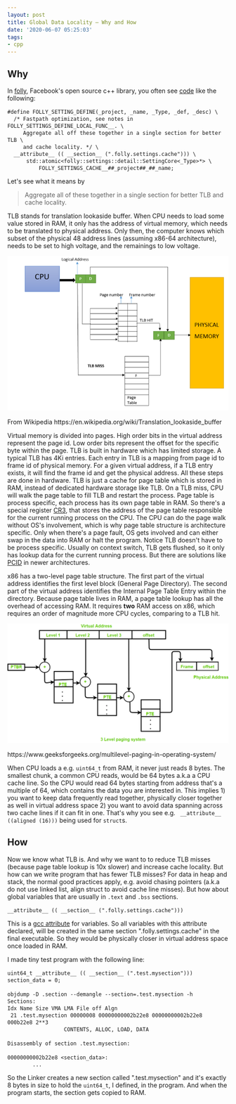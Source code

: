 ```yaml
---
layout: post
title: Global Data Locality – Why and How
date: '2020-06-07 05:25:03'
tags:
- cpp
---
```


## Why

In [folly](https://github.com/facebook/folly), Facebook's open source c++ library, you often see [code](https://github.com/facebook/folly/blob/d2c64d94c7e892925a02a080c886ab3df3f5c937/folly/experimental/settings/Settings.h#L168) like the following:

    #define FOLLY_SETTING_DEFINE(_project, _name, _Type, _def, _desc) \
      /* Fastpath optimization, see notes in FOLLY_SETTINGS_DEFINE_LOCAL_FUNC__. \
         Aggregate all off these together in a single section for better TLB \
         and cache locality. */ \
      __attribute__ (( __section__ (".folly.settings.cache"))) \
          std::atomic<folly::settings::detail::SettingCore<_Type>*> \
              FOLLY_SETTINGS_CACHE__##_project##_##_name;                       

Let's see what it means by

> Aggregate all of these together in a single section for better TLB and cache locality.

TLB stands for translation lookaside buffer. When CPU needs to load some value stored in RAM, it only has the address of virtual memory, which needs to be translated to physical address. Only then, the computer knows which subset of the physical 48 address lines (assuming x86-64 architecture), needs to be set to high voltage, and the remainings to low voltage.

![](/assets/locality1.png)
<figcaption>From Wikipedia https://en.wikipedia.org/wiki/Translation_lookaside_buffer</figcaption>

Virtual memory is divided into pages. High order bits in the virtual address represent the page id. Low order bits represent the offset for the specific byte within the page. TLB is built in hardware which has limited storage. A typical TLB has 4Ki entries. Each entry in TLB is a mapping from page id to frame id of physical memory. For a given virtual address, if a TLB entry exists, it will find the frame id and get the physical address. All these steps are done in hardware. TLB is just a cache for page table which is stored in RAM, instead of dedicated hardware storage like TLB. On a TLB miss, CPU will walk the page table to fill TLB and restart the process. Page table is process specific, each process has its own page table in RAM. So there's a special register [CR3](https://en.wikipedia.org/wiki/Control_register#CR3), that stores the address of the page table responsible for the current running process on the CPU. The CPU can do the page walk without OS's involvement, which is why page table structure is architecture specific. Only when there's a page fault, OS gets involved and can either swap in the data into RAM or halt the program. Notice TLB doesn't have to be process specific. Usually on context switch, TLB gets flushed, so it only has lookup data for the current running process. But there are solutions like [PCID](https://en.wikipedia.org/wiki/Translation_lookaside_buffer#PCID) in newer architectures.

x86 has a two-level page table structure. The first part of the virtual address identifies the first level block (General Page Directory). The second part of the virtual address identifies the Internal Page Table Entry within the directory. Because page table lives in RAM, a page table lookup has all the overhead of accessing RAM. It requires **two** RAM access on x86, which requires an order of magnitude more CPU cycles, comparing to a TLB hit.

![](/assets/locality2.png)
<figcaption>https://www.geeksforgeeks.org/multilevel-paging-in-operating-system/</figcaption>

When CPU loads a e.g. `uint64_t` from RAM, it never just reads 8 bytes. The smallest chunk, a common CPU reads, would be 64 bytes a.k.a a CPU cache line. So the CPU would read 64 bytes starting from address that's a multiple of 64, which contains the data you are interested in. This implies 1) you want to keep data frequently read together, physically closer together as well in virtual address space 2) you want to avoid data spanning across two cache lines if it can fit in one. That's why you see e.g. ` __attribute__ ((aligned (16)))` being used for `struct`s.

## How

Now we know what TLB is. And why we want to to reduce TLB misses (because page table lookup is 10x slower) and increase cache locality. But how can we write program that has fewer TLB misses? For data in heap and stack, the normal good practices apply, e.g. avoid chasing pointers (a.k.a do not use linked list, align struct to avoid cache line misses). But how about global variables that are usually in `.text` and `.bss` sections.

    __attribute__ (( __section__ (".folly.settings.cache")))  

This is a [gcc attribute](https://gcc.gnu.org/onlinedocs/gcc-3.2/gcc/Variable-Attributes.html) for variables. So all variables with this attribute declared, will be created in the same section ".folly.settings.cache" in the final executable. So they would be physically closer in virtual address space once loaded in RAM.

I made tiny test program with the following line:

    uint64_t __attribute__ (( __section__ (".test.mysection"))) section_data = 0;

    objdump -D .section --demangle --section=.test.mysection -h
    Sections:
    Idx Name Size VMA LMA File off Algn
     21 .test.mysection 00000008 00000000002b22e8 00000000002b22e8 000b22e8 2**3
                      CONTENTS, ALLOC, LOAD, DATA
    
    Disassembly of section .test.mysection:
    
    00000000002b22e8 <section_data>:
            ...

So the Linker creates a new section called ".test.mysection" and it's exactly 8 bytes in size to hold the `uint64_t`, I defined, in the program. And when the program starts, the section gets copied to RAM.

<!--kg-card-end: markdown-->
